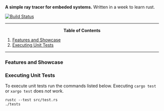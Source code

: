 __A simple ray tracer for embeded systems.__ Written in a week to learn rust.

[![Build Status](https://travis-ci.com/reiner-dolp/rust.svg?token=pT89NzCyQvDUzex3heXM&branch=master)](https://travis-ci.com/reiner-dolp/rust)


---
<p align=center><strong>Table of Contents</strong></p>

1. [Features and Showcase](#showcase)
2. [Executing Unit Tests](#executing-unit-tests)

---

### Features and Showcase

### Executing Unit Tests

To execute unit tests run the commands listed below. Executing `cargo test` or
`xargo test` does *not* work.

```
rustc --test src/test.rs
./tests
```
